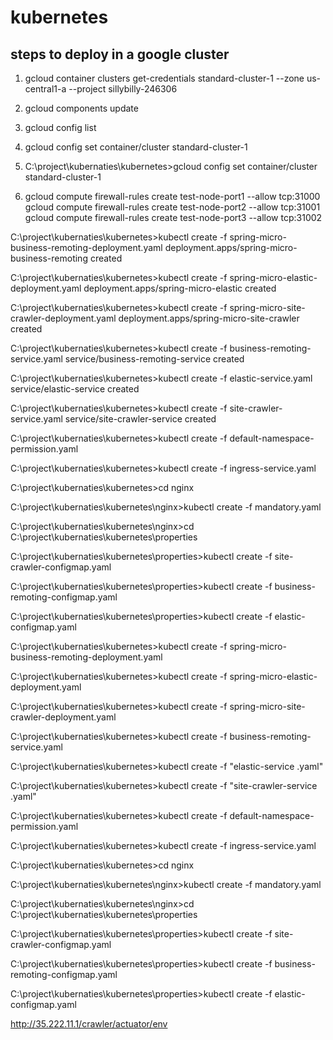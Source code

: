 # kubernetes

steps to deploy in a google cluster
-----------------------------------
1) gcloud container clusters get-credentials standard-cluster-1 --zone us-central1-a --project sillybilly-246306

2) gcloud components update

3) gcloud config list

4) gcloud config set container/cluster standard-cluster-1

5) C:\project\kubernaties\kubernetes>gcloud config set container/cluster standard-cluster-1

6) gcloud compute firewall-rules create test-node-port1 --allow tcp:31000
   gcloud compute firewall-rules create test-node-port2 --allow tcp:31001
   gcloud compute firewall-rules create test-node-port3 --allow tcp:31002

C:\project\kubernaties\kubernetes>kubectl create -f spring-micro-business-remoting-deployment.yaml
deployment.apps/spring-micro-business-remoting created

C:\project\kubernaties\kubernetes>kubectl create -f spring-micro-elastic-deployment.yaml
deployment.apps/spring-micro-elastic created

C:\project\kubernaties\kubernetes>kubectl create -f spring-micro-site-crawler-deployment.yaml
deployment.apps/spring-micro-site-crawler created

C:\project\kubernaties\kubernetes>kubectl create -f business-remoting-service.yaml
service/business-remoting-service created

C:\project\kubernaties\kubernetes>kubectl create -f elastic-service.yaml
service/elastic-service created

C:\project\kubernaties\kubernetes>kubectl create -f site-crawler-service.yaml
service/site-crawler-service created

C:\project\kubernaties\kubernetes>kubectl create -f default-namespace-permission.yaml

C:\project\kubernaties\kubernetes>kubectl create -f ingress-service.yaml

C:\project\kubernaties\kubernetes>cd nginx

C:\project\kubernaties\kubernetes\nginx>kubectl create -f mandatory.yaml

C:\project\kubernaties\kubernetes\nginx>cd C:\project\kubernaties\kubernetes\properties

C:\project\kubernaties\kubernetes\properties>kubectl create -f site-crawler-configmap.yaml


C:\project\kubernaties\kubernetes\properties>kubectl create -f business-remoting-configmap.yaml

C:\project\kubernaties\kubernetes\properties>kubectl create -f elastic-configmap.yaml


C:\project\kubernaties\kubernetes>kubectl create -f spring-micro-business-remoting-deployment.yaml


C:\project\kubernaties\kubernetes>kubectl create -f spring-micro-elastic-deployment.yaml


C:\project\kubernaties\kubernetes>kubectl create -f spring-micro-site-crawler-deployment.yaml


C:\project\kubernaties\kubernetes>kubectl create -f business-remoting-service.yaml

C:\project\kubernaties\kubernetes>kubectl create -f "elastic-service .yaml"

C:\project\kubernaties\kubernetes>kubectl create -f "site-crawler-service .yaml"

C:\project\kubernaties\kubernetes>kubectl create -f default-namespace-permission.yaml

C:\project\kubernaties\kubernetes>kubectl create -f ingress-service.yaml

C:\project\kubernaties\kubernetes>cd nginx

C:\project\kubernaties\kubernetes\nginx>kubectl create -f mandatory.yaml

C:\project\kubernaties\kubernetes\nginx>cd C:\project\kubernaties\kubernetes\properties

C:\project\kubernaties\kubernetes\properties>kubectl create -f site-crawler-configmap.yaml

C:\project\kubernaties\kubernetes\properties>kubectl create -f business-remoting-configmap.yaml

C:\project\kubernaties\kubernetes\properties>kubectl create -f elastic-configmap.yaml




http://35.222.11.1/crawler/actuator/env



